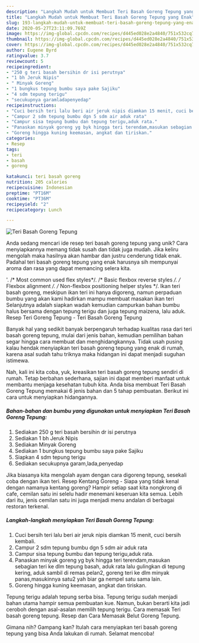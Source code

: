 ```yaml
---
description: "Langkah Mudah untuk Membuat Teri Basah Goreng Tepung yang Enak"
title: "Langkah Mudah untuk Membuat Teri Basah Goreng Tepung yang Enak"
slug: 193-langkah-mudah-untuk-membuat-teri-basah-goreng-tepung-yang-enak
date: 2020-05-27T23:11:09.769Z
image: https://img-global.cpcdn.com/recipes/d445ed028e2a4840/751x532cq70/teri-basah-goreng-tepung-foto-resep-utama.jpg
thumbnail: https://img-global.cpcdn.com/recipes/d445ed028e2a4840/751x532cq70/teri-basah-goreng-tepung-foto-resep-utama.jpg
cover: https://img-global.cpcdn.com/recipes/d445ed028e2a4840/751x532cq70/teri-basah-goreng-tepung-foto-resep-utama.jpg
author: Eugene Byrd
ratingvalue: 3.7
reviewcount: 5
recipeingredient:
- "250 g teri basah bersihin dr isi perutnya"
- "1 bh Jeruk Nipis"
- " Minyak Goreng"
- "1 bungkus tepung bumbu saya pake Sajiku"
- "4 sdm tepung terigu"
- "secukupnya garamladapenyedap"
recipeinstructions:
- "Cuci bersih teri lalu beri air jeruk nipis diamkan 15 menit, cuci bersih kembali."
- "Campur 2 sdm tepung bumbu dgn 5 sdm air aduk rata"
- "Campur sisa tepung bumbu dan tepung terigu,aduk rata."
- "Panaskan minyak goreng yg byk hingga teri terendam,masukan sebagian teri ke dlm tepung basah, aduk rata lalu gulingkan di tepung kering, aduk sambil di remas pelan2, goreng teri ke dlm minyak panas,masukinnya satu2 yah biar ga nempel satu sama lain."
- "Goreng hingga kuning keemasan, angkat dan tiriskan."
categories:
- Resep
tags:
- teri
- basah
- goreng

katakunci: teri basah goreng 
nutrition: 205 calories
recipecuisine: Indonesian
preptime: "PT16M"
cooktime: "PT36M"
recipeyield: "2"
recipecategory: Lunch

---
```



![Teri Basah Goreng Tepung](https://img-global.cpcdn.com/recipes/d445ed028e2a4840/751x532cq70/teri-basah-goreng-tepung-foto-resep-utama.jpg)

Anda sedang mencari ide resep teri basah goreng tepung yang unik? Cara menyiapkannya memang tidak susah dan tidak juga mudah. Jika keliru mengolah maka hasilnya akan hambar dan justru cenderung tidak enak. Padahal teri basah goreng tepung yang enak harusnya sih mempunyai aroma dan rasa yang dapat memancing selera kita.

&#39;. /* Most common used flex styles*/. /* Basic flexbox reverse styles */. /* Flexbox alignment */. /* Non-flexbox positioning helper styles */. Ikan teri basah goreng, meskipun ikan teri ini hanya digoreng, namun perpaduan bumbu yang akan kami hadirkan mampu membuat masakan ikan teri Selanjutnya adalah siapkan wadah kemudian campurkan bahan bumbu halus bersama dengan tepung terigu dan juga tepung maizena, lalu aduk. Resep Teri Goreng Tepung - Teri Basah Goreng Tepung

Banyak hal yang sedikit banyak berpengaruh terhadap kualitas rasa dari teri basah goreng tepung, mulai dari jenis bahan, kemudian pemilihan bahan segar hingga cara membuat dan menghidangkannya. Tidak usah pusing kalau hendak menyiapkan teri basah goreng tepung yang enak di rumah, karena asal sudah tahu triknya maka hidangan ini dapat menjadi suguhan istimewa.


Nah, kali ini kita coba, yuk, kreasikan teri basah goreng tepung sendiri di rumah. Tetap berbahan sederhana, sajian ini dapat memberi manfaat untuk membantu menjaga kesehatan tubuh kita. Anda bisa membuat Teri Basah Goreng Tepung memakai 6 jenis bahan dan 5 tahap pembuatan. Berikut ini cara untuk menyiapkan hidangannya.

<!--inarticleads1-->

##### Bahan-bahan dan bumbu yang digunakan untuk menyiapkan Teri Basah Goreng Tepung:

1. Sediakan 250 g teri basah bersihin dr isi perutnya
1. Sediakan 1 bh Jeruk Nipis
1. Sediakan  Minyak Goreng
1. Sediakan 1 bungkus tepung bumbu saya pake Sajiku
1. Siapkan 4 sdm tepung terigu
1. Sediakan secukupnya garam,lada,penyedap


Jika biasanya kita mengolah ayam dengan cara digoreng tepung, sesekali coba dengan ikan teri. Resep Kentang Goreng - Siapa yang tidak kenal dengan namanya kentang goreng? Hampir setiap saat kita nongkrong di cafe, cemilan satu ini selelu hadir menemani keseruan kita semua. Lebih dari itu, jenis cemilan satu ini juga menjadi menu andalan di berbagai restoran terkenal. 

<!--inarticleads2-->

##### Langkah-langkah menyiapkan Teri Basah Goreng Tepung:

1. Cuci bersih teri lalu beri air jeruk nipis diamkan 15 menit, cuci bersih kembali.
1. Campur 2 sdm tepung bumbu dgn 5 sdm air aduk rata
1. Campur sisa tepung bumbu dan tepung terigu,aduk rata.
1. Panaskan minyak goreng yg byk hingga teri terendam,masukan sebagian teri ke dlm tepung basah, aduk rata lalu gulingkan di tepung kering, aduk sambil di remas pelan2, goreng teri ke dlm minyak panas,masukinnya satu2 yah biar ga nempel satu sama lain.
1. Goreng hingga kuning keemasan, angkat dan tiriskan.


Tepung terigu adalah tepung serba bisa. Tepung terigu sudah menjadi bahan utama hampir semua pembuatan kue. Namun, bukan berarti kita jadi ceroboh dengan asal-asalan memilih tepung terigu. Cara memasak Teri basah goreng tepung. Resep dan Cara Memasak Belut Goreng Tepung. 

Gimana nih? Gampang kan? Itulah cara menyiapkan teri basah goreng tepung yang bisa Anda lakukan di rumah. Selamat mencoba!
